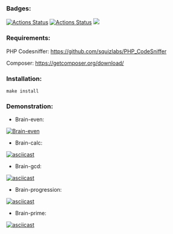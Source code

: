 ### Badges:

[![Actions Status](https://github.com/Sunspreader/php-project-lvl1/workflows/lint/badge.svg)](https://github.com/Sunspreader/php-project-lvl1/actions)
[![Actions Status](https://github.com/Sunspreader/php-project-lvl1/workflows/hexlet-check/badge.svg)](https://github.com/Sunspreader/php-project-lvl1/actions)
<a href="https://codeclimate.com/github/codeclimate/codeclimate/maintainability"><img src="https://api.codeclimate.com/v1/badges/a99a88d28ad37a79dbf6/maintainability" /></a>

### Requirements:
PHP Codesniffer:
https://github.com/squizlabs/PHP_CodeSniffer

Composer:
https://getcomposer.org/download/

### Installation:
    make install

### Demonstration:

- Brain-even:

[![Brain-even](https://asciinema.org/a/456471.svg)](https://asciinema.org/a/456471)

-  Brain-calc:

[![asciicast](https://asciinema.org/a/456704.svg)](https://asciinema.org/a/456704)

- Brain-gcd:

[![asciicast](https://asciinema.org/a/456715.svg)](https://asciinema.org/a/456715)

- Brain-progression:

[![asciicast](https://asciinema.org/a/456729.svg)](https://asciinema.org/a/456729)

- Brain-prime:

[![asciicast](https://asciinema.org/a/457051.svg)](https://asciinema.org/a/457051)